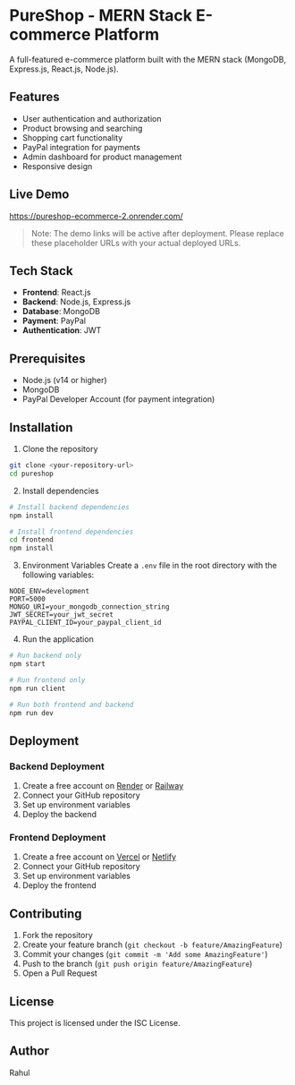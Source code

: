 # PureShop - MERN Stack E-commerce Platform

A full-featured e-commerce platform built with the MERN stack (MongoDB, Express.js, React.js, Node.js).

## Features

- User authentication and authorization
- Product browsing and searching
- Shopping cart functionality
- PayPal integration for payments
- Admin dashboard for product management
- Responsive design

## Live Demo

https://pureshop-ecommerce-2.onrender.com/

> Note: The demo links will be active after deployment. Please replace these placeholder URLs with your actual deployed URLs.

## Tech Stack

- **Frontend**: React.js
- **Backend**: Node.js, Express.js
- **Database**: MongoDB
- **Payment**: PayPal
- **Authentication**: JWT

## Prerequisites

- Node.js (v14 or higher)
- MongoDB
- PayPal Developer Account (for payment integration)

## Installation

1. Clone the repository

```bash
git clone <your-repository-url>
cd pureshop
```

2. Install dependencies

```bash
# Install backend dependencies
npm install

# Install frontend dependencies
cd frontend
npm install
```

3. Environment Variables
   Create a `.env` file in the root directory with the following variables:

```
NODE_ENV=development
PORT=5000
MONGO_URI=your_mongodb_connection_string
JWT_SECRET=your_jwt_secret
PAYPAL_CLIENT_ID=your_paypal_client_id
```

4. Run the application

```bash
# Run backend only
npm start

# Run frontend only
npm run client

# Run both frontend and backend
npm run dev
```

## Deployment

### Backend Deployment

1. Create a free account on [Render](https://render.com) or [Railway](https://railway.app)
2. Connect your GitHub repository
3. Set up environment variables
4. Deploy the backend

### Frontend Deployment

1. Create a free account on [Vercel](https://vercel.com) or [Netlify](https://netlify.com)
2. Connect your GitHub repository
3. Set up environment variables
4. Deploy the frontend

## Contributing

1. Fork the repository
2. Create your feature branch (`git checkout -b feature/AmazingFeature`)
3. Commit your changes (`git commit -m 'Add some AmazingFeature'`)
4. Push to the branch (`git push origin feature/AmazingFeature`)
5. Open a Pull Request

## License

This project is licensed under the ISC License.

## Author

Rahul
